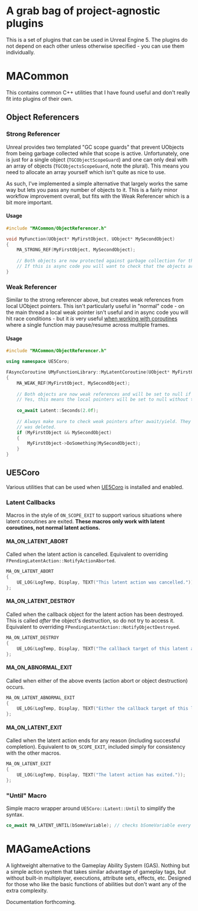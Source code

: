 # A grab bag of project-agnostic plugins

This is a set of plugins that can be used in Unreal Engine 5. The plugins do not depend on each other unless otherwise
specified - you can use them individually.

# MACommon

This contains common C++ utilities that I have found useful and don't really fit into plugins of their own.

## Object Referencers

### Strong Referencer

Unreal provides two templated "GC scope guards" that prevent UObjects from being garbage collected while that scope is
active. Unfortunately, one is just for a single object (`TGCObjectScopeGuard`) and one can only deal with an array of
objects (`TGCObjectsScopeGuard`, note the plural). This means you need to allocate an array yourself which isn't quite as
nice to use.

As such, I've implemented a simple alternative that largely works the same way but lets you pass any number of objects to
it. This is a fairly minor workflow improvement overall, but fits with the Weak Referencer which is a bit more important.

#### Usage

```c++
#include "MACommon/ObjectReferencer.h"

void MyFunction(UObject* MyFirstObject, UObject* MySecondObject)
{
    MA_STRONG_REF(MyFirstObject, MySecondObject);
    
    // Both objects are now protected against garbage collection for the lifetime of this function.
    // If this is async code you will want to check that the objects are still valid.
}
```

### Weak Referencer

Similar to the strong referencer above, but creates weak references from local UObject pointers. This isn't particularly
useful in "normal" code - on the main thread a local weak pointer isn't useful and in async code you will hit race
conditions - but it *is* very useful [when working with coroutines](https://github.com/landelare/ue5coro) where a single
function may pause/resume across multiple frames.

#### Usage

```c++
#include "MACommon/ObjectReferencer.h"

using namespace UE5Coro;

FAsyncCoroutine UMyFunctionLibrary::MyLatentCoroutine(UObject* MyFirstObject, UObject* MySecondObject, FLatentActionInfo LatentInfo)
{
    MA_WEAK_REF(MyFirstObject, MySecondObject);
    
    // Both objects are now weak references and will be set to null if they are garbage collected.
    // Yes, this means the local pointers will be set to null without the overhead of TWeakObjectPointer's operator->
    
    co_await Latent::Seconds(2.0f);
    
    // Always make sure to check weak pointers after await/yield. They will be set to null if the underlying object
    // was deleted.
    if (MyFirstObject && MySecondObject)
    {
        MyFirstObject->DoSomething(MySecondObject);
    }
}
```

## UE5Coro

Various utilities that can be used when [UE5Coro](https://github.com/landelare/ue5coro) is installed and enabled.

### Latent Callbacks

Macros in the style of `ON_SCOPE_EXIT` to support various situations where latent coroutines are exited.
**These macros only work with latent coroutines, not normal latent actions.**

#### MA_ON_LATENT_ABORT

Called when the latent action is cancelled. Equivalent to overriding `FPendingLatentAction::NotifyActionAborted`.

```c++
MA_ON_LATENT_ABORT
{
    UE_LOG(LogTemp, Display, TEXT("This latent action was cancelled."));
};
```

#### MA_ON_LATENT_DESTROY

Called when the callback object for the latent action has been destroyed. This is called *after* the object's destruction, so do not try
to access it. Equivalent to overriding `FPendingLatentAction::NotifyObjectDestroyed`.

```c++
MA_ON_LATENT_DESTROY
{
    UE_LOG(LogTemp, Display, TEXT("The callback target of this latent action was destroyed."));
};
```

#### MA_ON_ABNORMAL_EXIT

Called when either of the above events (action abort or object destruction) occurs.

```c++
MA_ON_LATENT_ABNORMAL_EXIT
{
    UE_LOG(LogTemp, Display, TEXT("Either the callback target of this latent action was destroyed or the action was cancelled."));
};
```

#### MA_ON_LATENT_EXIT

Called when the latent action ends for any reason (including successful completion). Equivalent to `ON_SCOPE_EXIT`, included simply for consistency
with the other macros.

```c++
MA_ON_LATENT_EXIT
{
    UE_LOG(LogTemp, Display, TEXT("The latent action has exited."));
};
```

### "Until" Macro

Simple macro wrapper around `UE5Coro::Latent::Until` to simplify the syntax.

```c++
co_await MA_LATENT_UNTIL(bSomeVariable); // checks bSomeVariable every frame until it is true.
```

# MAGameActions

A lightweight alternative to the Gameplay Ability System (GAS). Nothing but a simple action system that takes similar advantage of gameplay tags, but
without built-in multiplayer, executions, attribute sets, effects, etc. Designed for those who like the basic functions of abilities but don't want
any of the extra complexity.

Documentation forthcoming.